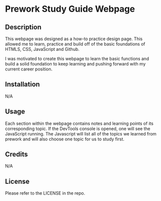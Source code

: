 # Prework Study Guide Webpage

## Description

This webpage was designed as a how-to practice design page. This allowed me to learn, practice and build off of the basic foundations of HTMLS, CSS, JavaScript and Github.

I was motivated to create this webpage to learn the basic functions and build a solid foundation to keep learning and pushing forward with my current career position.




## Installation

N/A

## Usage

Each section within the webpage contains notes and learning points of its corresponding topic. If the DevTools console is opened, one will see the JavaScript running. The Javascript will list all of the topics we learned from prework and will also choose one topic for us to study first.

## Credits

N/A

## License

Please refer to the LICENSE in the repo.

